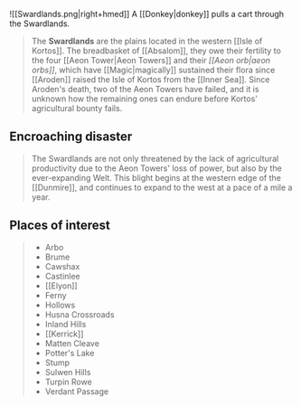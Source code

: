 ![[Swardlands.png|right+hmed]] 
 A [[Donkey|donkey]] pulls a cart through the Swardlands.
> The **Swardlands** are the plains located in the western [[Isle of Kortos]]. The breadbasket of [[Absalom]], they owe their fertility to the four [[Aeon Tower|Aeon Towers]] and their *[[Aeon orb|aeon orbs]]*, which have [[Magic|magically]] sustained their flora since [[Aroden]] raised the Isle of Kortos from the [[Inner Sea]]. Since Aroden's death, two of the Aeon Towers have failed, and it is unknown how the remaining ones can endure before Kortos' agricultural bounty fails.


## Encroaching disaster

> The Swardlands are not only threatened by the lack of agricultural productivity due to the Aeon Towers' loss of power, but also by the ever-expanding Welt. This blight begins at the western edge of the [[Dunmire]], and continues to expand to the west at a pace of a mile a year.


## Places of interest


> - Arbo
> - Brume
> - Cawshax
> - Castinlee
> - [[Elyon]]
> - Ferny
> - Hollows
> - Husna Crossroads
> - Inland Hills
> - [[Kerrick]]
> - Matten Cleave
> - Potter's Lake
> - Stump
> - Sulwen Hills
> - Turpin Rowe
> - Verdant Passage







